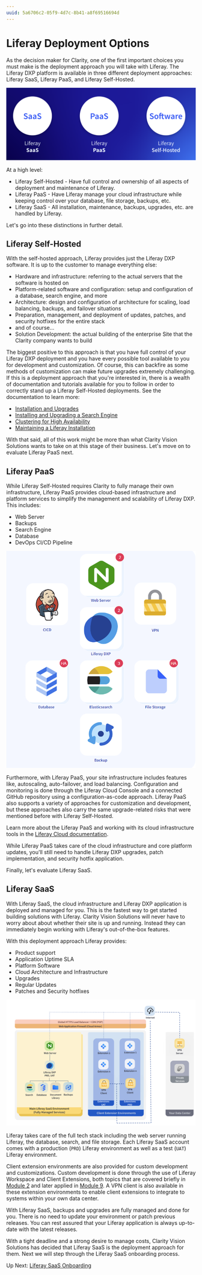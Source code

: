 ```yaml
---
uuid: 5a6706c2-05f9-4d7c-8b41-a8f69516694d
---
```

# Liferay Deployment Options

As the decision maker for Clarity, one of the first important choices you must make is the deployment approach you will take with Liferay. The Liferay DXP platform is available in three different deployment approaches: Liferay SaaS, Liferay PaaS, and Liferay Self-Hosted.

![The three Liferay deployment approaches, Liferay SaaS, Liferay PaaS, and Liferay Self-Hosted](./liferay-deployment-options/images/01.png)

At a high level:

* Liferay Self-Hosted - Have full control and ownership of all aspects of deployment and maintenance of Liferay.
* Liferay PaaS - Have Liferay manage your cloud infrastructure while keeping control over your database, file storage, backups, etc.
* Liferay SaaS - All installation, maintenance, backups, upgrades, etc. are handled by Liferay.

Let's go into these distinctions in further detail.

## Liferay Self-Hosted

With the self-hosted approach, Liferay provides just the Liferay DXP software. It is up to the customer to manage everything else:

* Hardware and infrastructure: referring to the actual servers that the software is hosted on
* Platform-related software and configuration: setup and configuration of a database, search engine, and more
* Architecture: design and configuration of architecture for scaling, load balancing, backups, and failover situations
* Preparation, management, and deployment of updates, patches, and security hotfixes for the entire stack
* and of course...
* Solution Development: the actual building of the enterprise Site that the Clarity company wants to build

The biggest positive to this approach is that you have full control of your Liferay DXP deployment and you have every possible tool available to you for development and customization. Of course, this can backfire as some methods of customization can make future upgrades extremely challenging. If this is a deployment approach that you're interested in, there is a wealth of documentation and tutorials available for you to follow in order to correctly stand up a Liferay Self-Hosted deployments. See the documentation to learn more:

* [Installation and Upgrades](https://learn.liferay.com/w/dxp/installation-and-upgrades)
* [Installing and Upgrading a Search Engine](https://learn.liferay.com/w/dxp/using-search/installing-and-upgrading-a-search-engine)
* [Clustering for High Availability](https://learn.liferay.com/w/dxp/installation-and-upgrades/setting-up-liferay/clustering-for-high-availability)
* [Maintaining a Liferay Installation](https://learn.liferay.com/w/dxp/installation-and-upgrades/maintaining-a-liferay-installation)

With that said, all of this work might be more than what Clarity Vision Solutions wants to take on at this stage of their business. Let's move on to evaluate Liferay PaaS next.

## Liferay PaaS

While Liferay Self-Hosted requires Clarity to fully manage their own infrastructure, Liferay PaaS provides cloud-based infrastructure and platform services to simplify the management and scalability of Liferay DXP. This includes:

* Web Server
* Backups
* Search Engine
* Database
* DevOps CI/CD Pipeline

![Liferay PaaS includes cloud-based infrastructure necessary for Liferay DXP.](./liferay-deployment-options/images/02.png)

Furthermore, with Liferay PaaS, your site infrastructure includes features like, autoscaling, auto-failover, and load balancing. Configuration and monitoring is done through the Liferay Cloud Console and a connected GitHub repository using a configuration-as-code approach. Liferay PaaS also supports a variety of approaches for customization and development, but these approaches also carry the same upgrade-related risks that were mentioned before with Liferay Self-Hosted.

Learn more about the Liferay PaaS and working with its cloud infrastructure tools in the [Liferay Cloud documentation](https://learn.liferay.com/web/guest/w/liferay-cloud/index).

While Liferay PaaS takes care of the cloud infrastructure and core platform updates, you'll still need to handle Liferay DXP upgrades, patch implementation, and security hotfix application.

Finally, let's evaluate Liferay SaaS.

## Liferay SaaS

With Liferay SaaS, the cloud infrastructure and Liferay DXP application is deployed and managed for you. This is the fastest way to get started building solutions with Liferay. Clarity Vision Solutions will never have to worry about about whether their site is up and running. Instead they can immediately begin working with Liferay's out-of-the-box features.

With this deployment approach Liferay provides:

* Product support
* Application Uptime SLA
* Platform Software
* Cloud Architecture and Infrastructure
* Upgrades
* Regular Updates
* Patches and Security hotfixes

![Liferay SaaS is fully managed for you.](./liferay-deployment-options/images/03.png)

Liferay takes care of the full tech stack including the web server running Liferay, the database, search, and file storage. Each Liferay SaaS account comes with a production (`PRD`) Liferay environment as well as a test (`UAT`) Liferay environment. 

Client extension environments are also provided for custom development and customizations. Custom development is done through the use of Liferay Workspace and Client Extensions, both topics that are covered briefly in [Module 2](../module-2-developer-setup.md) and later applied in [Module 9](../module-9.md). A VPN client is also available in these extension environments to enable client extensions to integrate to systems within your own data center.

With Liferay SaaS, backups and upgrades are fully managed and done for you. There is no need to update your environment or patch previous releases. You can rest assured that your Liferay application is always up-to-date with the latest releases.

With a tight deadline and a strong desire to manage costs, Clarity Vision Solutions has decided that Liferay SaaS is the deployment approach for them. Next we will step through the Liferay SaaS onboarding process.

Up Next: [Liferay SaaS Onboarding](./liferay-saas-onboarding.md)
